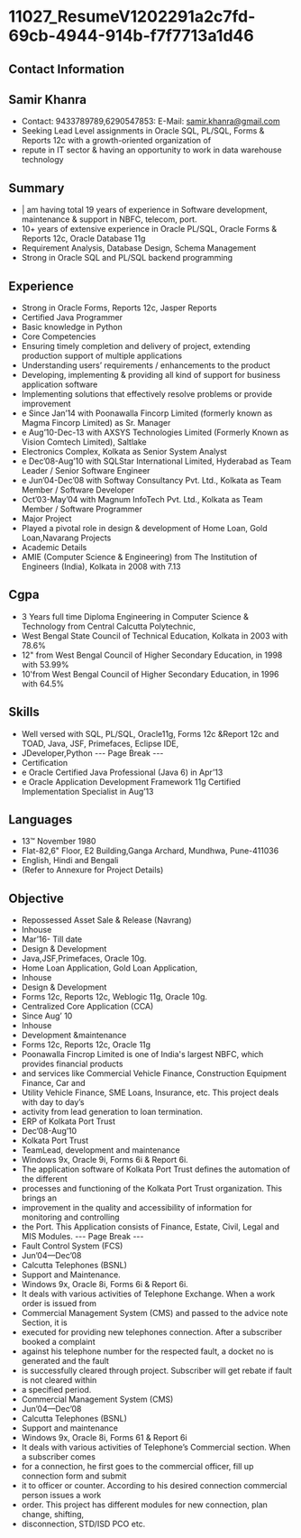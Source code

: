 # 11027_ResumeV1202291a2c7fd-69cb-4944-914b-f7f7713a1d46

## Contact Information



## Samir Khanra

* Contact: 9433789789,6290547853: E-Mail: samir.khanra@gmail.com
* Seeking Lead Level assignments in Oracle SQL, PL/SQL, Forms & Reports 12c with a growth-oriented organization of
* repute in IT sector & having an opportunity to work in data warehouse technology


## Summary

* | am having total 19 years of experience in Software development, maintenance & support in NBFC, telecom, port.
* 10+ years of extensive experience in Oracle PL/SQL, Oracle Forms & Reports 12c, Oracle Database 11g
* Requirement Analysis, Database Design, Schema Management
* Strong in Oracle SQL and PL/SQL backend programming


## Experience

* Strong in Oracle Forms, Reports 12c, Jasper Reports
* Certified Java Programmer
* Basic knowledge in Python
* Core Competencies
* Ensuring timely completion and delivery of project, extending production support of multiple applications
* Understanding users’ requirements / enhancements to the product
* Developing, implementing & providing all kind of support for business application software
* Implementing solutions that effectively resolve problems or provide improvement
* e Since Jan’14 with Poonawalla Fincorp Limited (formerly known as Magma Fincorp Limited) as Sr. Manager
* e Aug’10-Dec-13 with AXSYS Technologies Limited (Formerly Known as Vision Comtech Limited), Saltlake
* Electronics Complex, Kolkata as Senior System Analyst
* e Dec’08-Aug’10 with SQLStar International Limited, Hyderabad as Team Leader / Senior Software Engineer
* e Jun’04-Dec’08 with Softway Consultancy Pvt. Ltd., Kolkata as Team Member / Software Developer
* Oct’03-May’04 with Magnum InfoTech Pvt. Ltd., Kolkata as Team Member / Software Programmer
* Major Project
* Played a pivotal role in design & development of Home Loan, Gold Loan,Navarang Projects
* Academic Details
* AMIE (Computer Science & Engineering) from The Institution of Engineers (India), Kolkata in 2008 with 7.13


## Cgpa

* 3 Years full time Diploma Engineering in Computer Science & Technology from Central Calcutta Polytechnic,
* West Bengal State Council of Technical Education, Kolkata in 2003 with 78.6%
* 12" from West Bengal Council of Higher Secondary Education, in 1998 with 53.99%
* 10'from West Bengal Council of Higher Secondary Education, in 1996 with 64.5%


## Skills

* Well versed with SQL, PL/SQL, Oracle11g, Forms 12c &Report 12c and TOAD, Java, JSF, Primefaces, Eclipse IDE,
* JDeveloper,Python
--- Page Break ---
* Certification
* e Oracle Certified Java Professional (Java 6) in Apr’13
* e Oracle Application Development Framework 11g Certified Implementation Specialist in Aug’13


## Languages

* 13™ November 1980
* Flat-82,6" Floor, E2 Building,Ganga Archard, Mundhwa, Pune-411036
* English, Hindi and Bengali
* (Refer to Annexure for Project Details)


## Objective

* Repossessed Asset Sale & Release (Navrang)
* Inhouse
* Mar’16- Till date
* Design & Development
* Java,JSF,Primefaces, Oracle 10g.
* Home Loan Application, Gold Loan Application,
* Inhouse
* Design & Development
* Forms 12c, Reports 12c, Weblogic 11g, Oracle 10g.
* Centralized Core Application (CCA)
* Since Aug’ 10
* Inhouse
* Development &maintenance
* Forms 12c, Reports 12c, Oracle 11g
* Poonawalla Fincrop Limited is one of India's largest NBFC, which provides financial products
* and services like Commercial Vehicle Finance, Construction Equipment Finance, Car and
* Utility Vehicle Finance, SME Loans, Insurance, etc. This project deals with day to day’s
* activity from lead generation to loan termination.
* ERP of Kolkata Port Trust
* Dec’08-Aug’10
* Kolkata Port Trust
* TeamLead, development and maintenance
* Windows 9x, Oracle 9i, Forms 6i & Report 6i.
* The application software of Kolkata Port Trust defines the automation of the different
* processes and functioning of the Kolkata Port Trust organization. This brings an
* improvement in the quality and accessibility of information for monitoring and controlling
* the Port. This Application consists of Finance, Estate, Civil, Legal and MIS Modules.
--- Page Break ---
* Fault Control System (FCS)
* Jun’04—Dec’08
* Calcutta Telephones (BSNL)
* Support and Maintenance.
* Windows 9x, Oracle 8i, Forms 6i & Report 6i.
* It deals with various activities of Telephone Exchange. When a work order is issued from
* Commercial Management System (CMS) and passed to the advice note Section, it is
* executed for providing new telephones connection. After a subscriber booked a complaint
* against his telephone number for the respected fault, a docket no is generated and the fault
* is successfully cleared through project. Subscriber will get rebate if fault is not cleared within
* a specified period.
* Commercial Management System (CMS)
* Jun’04—Dec’08
* Calcutta Telephones (BSNL)
* Support and maintenance
* Windows 9x, Oracle 8i, Forms 61 & Report 6i
* It deals with various activities of Telephone’s Commercial section. When a subscriber comes
* for a connection, he first goes to the commercial officer, fill up connection form and submit
* it to officer or counter. According to his desired connection commercial person issues a work
* order. This project has different modules for new connection, plan change, shifting,
* disconnection, STD/ISD PCO etc.

